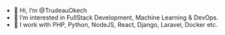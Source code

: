 - 👋 Hi, I’m @TrudeauOkech
- 👀 I’m interested in FullStack Development, Machine Learning & DevOps.
- 💪 I work with PHP, Python, NodeJS, React, Django, Laravel, Docker etc.

<!---
TrudeauOkech/TrudeauOkech is a ✨ special ✨ repository because its `README.md` (this file) appears on your GitHub profile.
You can click the Preview link to take a look at your changes.
--->
